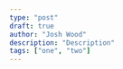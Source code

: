 ```yaml
---
type: "post"
draft: true
author: "Josh Wood"
description: "Description"
tags: ["one", "two"]
---
```

